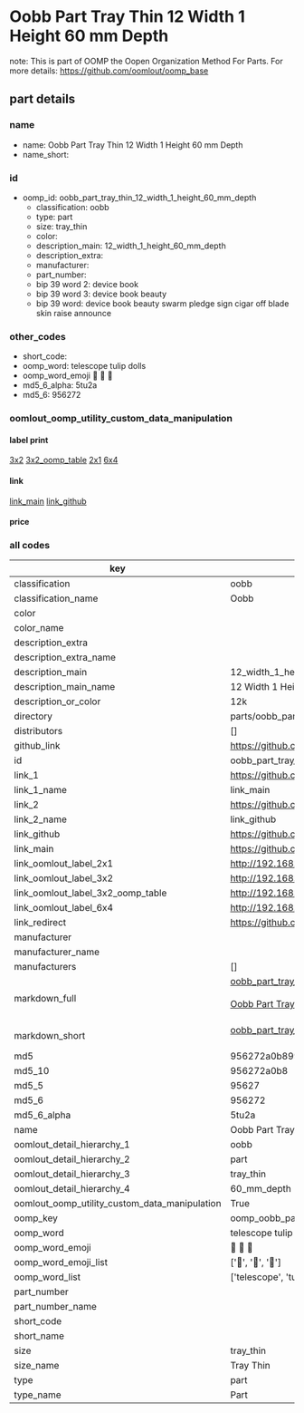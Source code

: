 # Oobb Part Tray Thin 12 Width 1 Height 60 mm Depth  

note: This is part of OOMP the Oopen Organization Method For Parts. For more details: https://github.com/oomlout/oomp_base

##  part details
  







### name
* name: Oobb Part Tray Thin 12 Width 1 Height 60 mm Depth
* name_short: 
### id
* oomp_id: oobb_part_tray_thin_12_width_1_height_60_mm_depth
  * classification: oobb
  * type: part
  * size: tray_thin
  * color: 
  * description_main: 12_width_1_height_60_mm_depth
  * description_extra: 
  * manufacturer: 
  * part_number: 
  * bip 39 word 2: device book
  * bip 39 word 3: device book beauty
  * bip 39 word: device book beauty swarm pledge sign cigar off blade skin raise announce

### other_codes
* short_code: 
* oomp_word: telescope tulip dolls
* oomp_word_emoji :telescope: :tulip: :dolls:
* md5_6_alpha: 5tu2a
* md5_6: 956272






### oomlout_oomp_utility_custom_data_manipulation
#### label print
[3x2](http://192.168.1.245:1112/?label=oomp%205tu2a)
[3x2_oomp_table](http://192.168.1.108:1112/?label=oomp%205tu2a)
[2x1](http://192.168.1.242:1112/?label=oomp%205tu2a)
[6x4](http://192.168.1.55:1112/?label=oomp%205tu2a)    

#### link

[link_main](https://github.com/oomlout/oomlout_oomp_version_1_messy/tree/main/parts/oobb_part_tray_thin_12_width_1_height_60_mm_depth) [link_github](https://github.com/oomlout/oomlout_oomp_version_1_messy/tree/main/parts/oobb_part_tray_thin_12_width_1_height_60_mm_depth)                             

#### price







### all codes 
| key | value |  
| --- | --- |  
| classification | oobb |  
| classification_name | Oobb |  
| color |  |  
| color_name |  |  
| description_extra |  |  
| description_extra_name |  |  
| description_main | 12_width_1_height_60_mm_depth |  
| description_main_name | 12 Width 1 Height 60 mm Depth |  
| description_or_color | 12k |  
| directory | parts/oobb_part_tray_thin_12_width_1_height_60_mm_depth |  
| distributors | [] |  
| github_link | https://github.com/oomlout/oomlout_oomp_part_src/tree/main/parts/oobb_part_tray_thin_12_width_1_height_60_mm_depth |  
| id | oobb_part_tray_thin_12_width_1_height_60_mm_depth |  
| link_1 | https://github.com/oomlout/oomlout_oomp_version_1_messy/tree/main/parts/oobb_part_tray_thin_12_width_1_height_60_mm_depth |  
| link_1_name | link_main |  
| link_2 | https://github.com/oomlout/oomlout_oomp_version_1_messy/tree/main/parts/oobb_part_tray_thin_12_width_1_height_60_mm_depth |  
| link_2_name | link_github |  
| link_github | https://github.com/oomlout/oomlout_oomp_version_1_messy/tree/main/parts/oobb_part_tray_thin_12_width_1_height_60_mm_depth |  
| link_main | https://github.com/oomlout/oomlout_oomp_version_1_messy/tree/main/parts/oobb_part_tray_thin_12_width_1_height_60_mm_depth |  
| link_oomlout_label_2x1 | http://192.168.1.242:1112/?label=oomp%205tu2a |  
| link_oomlout_label_3x2 | http://192.168.1.245:1112/?label=oomp%205tu2a |  
| link_oomlout_label_3x2_oomp_table | http://192.168.1.108:1112/?label=oomp%205tu2a |  
| link_oomlout_label_6x4 | http://192.168.1.55:1112/?label=oomp%205tu2a |  
| link_redirect | https://github.com/oomlout/oomlout_oomp_version_1_messy/tree/main/parts/oobb_part_tray_thin_12_width_1_height_60_mm_depth |  
| manufacturer |  |  
| manufacturer_name |  |  
| manufacturers | [] |  
| markdown_full | [oobb_part_tray_thin_12_width_1_height_60_mm_depth](none)<br>[](none)<br>[Oobb Part Tray Thin 12 Width 1 Height 60 Mm Depth](none)<br><br> |  
| markdown_short | [oobb_part_tray_thin_12_width_1_height_60_mm_depth](none)<br><br> |  
| md5 | 956272a0b899451f21534db6274661e5 |  
| md5_10 | 956272a0b8 |  
| md5_5 | 95627 |  
| md5_6 | 956272 |  
| md5_6_alpha | 5tu2a |  
| name | Oobb Part Tray Thin 12 Width 1 Height 60 mm Depth |  
| oomlout_detail_hierarchy_1 | oobb |  
| oomlout_detail_hierarchy_2 | part |  
| oomlout_detail_hierarchy_3 | tray_thin |  
| oomlout_detail_hierarchy_4 | 60_mm_depth |  
| oomlout_oomp_utility_custom_data_manipulation | True |  
| oomp_key | oomp_oobb_part_tray_thin_12_width_1_height_60_mm_depth |  
| oomp_word | telescope tulip dolls |  
| oomp_word_emoji | :telescope: :tulip: :dolls: |  
| oomp_word_emoji_list | [':telescope:', ':tulip:', ':dolls:'] |  
| oomp_word_list | ['telescope', 'tulip', 'dolls'] |  
| part_number |  |  
| part_number_name |  |  
| short_code |  |  
| short_name |  |  
| size | tray_thin |  
| size_name | Tray Thin |  
| type | part |  
| type_name | Part |  
